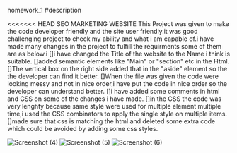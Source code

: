 homework_1
#description

<<<<<<< HEAD
SEO MARKETING WEBSITE
This Project was given to make the code developer friendly and the site user friendly.it was good challenging project
to check my ability and what i am capable of.i have made many changes in the project to fulfill the requirments some of them are as below.i
[]i have changed the Title of the website to the Name i think is suitable.
[]added semantic elements like "Main" or "section" etc in the Html.
[]The vertical box on the right side added that in the "aside" element so the the developer can find it better.
[]When the file was given the code were looking messy and not in nice order,i have put the code in nice order so the  developer can understand better.
[]i have added some comments in html and CSS on some of the changes i have made.
[]in the CSS the code was very lenghty because same style were used for multiple element multiple time,i used the CSS combinators to apply the single style on multiple items.
[]made sure that css is matching the html and deleted some extra code which could be avoided by adding some css styles.




![Screenshot (4)](https://user-images.githubusercontent.com/77942427/109883496-6905c080-7c73-11eb-89a2-d490202f3732.png)
![Screenshot (5)](https://user-images.githubusercontent.com/77942427/109883512-6dca7480-7c73-11eb-993e-7a0bbc1e24ab.png)
![Screenshot (6)](https://user-images.githubusercontent.com/77942427/109883517-715dfb80-7c73-11eb-9720-a04dab9b166c.png)

